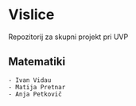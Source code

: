 # Vislice
Repozitorij za skupni projekt pri UVP

## Matematiki

    - Ivan Vidau
    - Matija Pretnar
    - Anja Petkovič